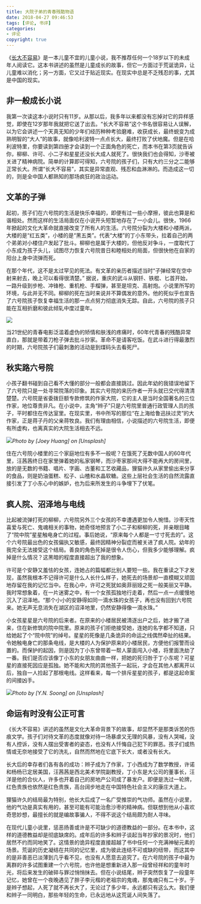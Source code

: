 ```yaml
---
title: 大院子弟的青春残酷物语
date: 2018-04-27 09:46:53
tags: [评论, 书评]
categories: 
- 评论
copyright: true
---
```


《[长大不容易](https://book.douban.com/subject/1462426/)》是一本儿童不宜的儿童小说，我不推荐任何一个18岁以下的未成年人阅读它。这本书讲述的虽然是儿童成长的故事，但它一方面过于荒诞诡异，让儿童难以消化；另一方面，它又过于贴近现实。在现实中总是不乏残忍的事，尤其是中国的现实。

## 非一般成长小说

我第一次读这本小说时只有11岁。从那以后，我多年以来都没有忘掉对它的异样感觉，即使在12岁那年我就把它送了出去。“长大不容易”这个书名很容易让人误解，以为它会讲述一个天真无知的少年们经历种种考验磨难，收获成长，最终蜕变为成熟明智的“大人”的故事，就像哈利波特一点点长大，最终打败了伏地魔。但是在哈利波特里，你要读到第四册才会读到一个正面角色的死亡，而本书在第3页就告诉你，柳柳、许可、小二子和星星还没长大成人就死了。很快我们也会得知，沙枣被关进了精神病院。简单的计算即可得知，六号院的孩子们，只有大约三分之二能够正常长大。所谓“长大不容易”，其实是异常直观、残忍和血淋淋的。而造成这一切的，则是全中国人都熟知的那场疯狂的政治运动。

## 文革的子弹

起初，孩子们在六号院的生活是快乐幸福的，即便有过一些小摩擦，彼此也算是和谐相处。然而这样的生活局面仅在小说开头短暂地存在了一小会儿。很快，1966年掀起的文化大革命就直接改变了所有人的生活。六号院分裂为大楼和小楼两派，大楼的是“红五类”，小楼的是“黑五类”。代表“大楼”的丁小东带头，拉着自己的两个弟弟对小楼住户发起了批斗。柳柳也是属于大楼的，但他反对争斗，一度取代丁小东成为孩子头儿，试图尽力恢复六号院昔日和睦相处的局面，但很快他在自家的阳台上身中流弹而死。

在那个年代，这不是太过罕见的死法。有文革的亲历者描述当时“子弹经常在空中射来射去，晚上可以看得很清楚。” 据说，重庆的武斗从钢钎、铁棍、匕首开始，一路升级到步枪、冲锋枪、重机枪、手榴弹，甚至是坦克、高射炮。小说里所写的环境，与此并无不同。柳柳的死在当时来说并不算偶发的意外。他的死似乎也宣告了六号院孩子恢复幸福生活的那一点点努力彻底消失无踪。自此，六号院的孩子只能在互相折磨和彼此倾轧中度过童年。

![](https://upload-images.jianshu.io/upload_images/1445014-3f3be09e247164b3.jpg?imageMogr2/auto-orient/strip%7CimageView2/2/w/1240)

当21世纪的青春电影泛滥着虚伪的矫情和肤浅的疼痛时，60年代青春的残酷异常直白，那就是带着刀枪子弹去批斗抄家。革命不是请客吃饭。在武斗进行得最激烈的时期，六号院孩子们最刺激的活动是到煤码头去看死尸。

## 秋实路六号院

小孩子翻书碰到自己看不大懂的部分一般都会直接跳过。因此年幼的我错误地留下了六号院只是一处寻常院落的印象。其实六号院的来历作者一开头就已交代得清清楚楚。六号院是省委拨巨额专款修筑的作家大院，它的主人是当时全国著名的三位作家，地位尊贵非凡。在小说中，主角“辫子”只是六号院里普通行政管理人员的孩子，平时都住在传达室里。在现实里，书中所写的那位“在上海给鲁迅扶过灵”的大作家，正是蒋子丹的父亲蒋牧良。我们有理由相信，小说描述的六号院生活，即便有所虚构，也离真实的大院生活相去不远。

![](https://upload-images.jianshu.io/upload_images/1445014-c4ef099de58e991f.jpg?imageMogr2/auto-orient/strip%7CimageView2/2/w/1240)*Photo by [Joey Huang] on [Unsplash]*

住在六号院小楼里的三个家庭地位有多不一般呢？在饿死了无数中国人的60年代里，汪茜茜终日在家里弹着她的私家钢琴，而沙枣家那间大得不能再大的房间里，放的是无数的书籍、唱片、字画、古董和工艺收藏品，狸猫许久从家里偷出来分享的食品，则是奶油蛋糕、松子、山楂和水晶软糖。这些上层社会生活的自然流露直接引发了丁小东心中的嫉妒，也为后来所发生的斗争埋下了伏笔。

## 疯人院、沼泽地与电线

比起被流弹打死的柳柳，六号院另外三个女孩的不幸遭遇更加令人惋惜。沙枣天性喜爱与死亡、鬼魂相关的事物，她奇怪地预言了小二子和柳柳的死，并亲眼目睹了“院中院”星星触电身亡的过程。事后她说，“原来每个人都是一寸寸死去的”。这个六号院最出色的女孩偏执又敏感，最终因精神分裂症而被关进了疯人院。幼年的我完全无法接受这个结局。善良的角色死掉是很令人伤心，但我多少能够理解。疯掉是什么情况？这黑暗的程度直接超出了我的想象。

许可是个安静又羞怯的女孩，连她占的篇幅都比别人要短一些。我在重读之下才发现，虽然我根本不记得许可是什么人长什么样子，她死去的场景却一直模糊又顽固地存留在我的记忆当中。在我心中，许可之死犹如奥菲丽娅之死一般美丽又平静。我时常想象着，在一片迷雾之中，有一个女孩孤独地行走着，然后一点一点缓慢地沉入了沼泽地。“那个小小的安静得如同一滴水珠的女孩子，再也没有回到六号院来。她无声无息消失在湖区的沼泽地里，仍然安静得像一滴水珠。”

小女孩星星是六号院的后来者。在原来的小楼居民被清逐出户之后，她才搬了进来，住在新修筑的院中院里。原来的孩子们拒绝接受她，连她的名字都不知道，只给她起了个“院中院”的绰号。星星的死像是几条诡异的命运之线偶然牵扯的结果。令她触电身亡的那条电线，是大楼的人为保护原来的小楼居民，方便他们报警而设置的。而保护的起因，则是因为丁小东曾带着一帮人蒙面闯入小楼，将里面洗劫了一番。我们是否应该像丁小东的女朋友曲曲一样，把她的死归咎于丁小东呢？可星星的直接死因应是孤独。她不能和大院的其他孩子一起玩，才会在其他人都离开以后，独自一人捡起了那根电线。这样看来，每一个排斥星星的孩子，都是这起命案的间接凶手。

![](https://upload-images.jianshu.io/upload_images/1445014-8e6b21e3e0559946.jpg)*Photo by [Y.N. Soong] on [Unsplash]*

## 命运有时没有公正可言

《长大不容易》讲述的虽然是文化大革命背景下的故事，却显然不是那类诉苦的伤痕文学。孩子们对待文革的态度就像对待一场暴虐又无理的风暴，没有人哭喊，没有人控诉，没有人摆出受害者的姿态，也没有人忏悔自己犯下的罪恶。孩子们或热情或无奈地接受了它的洗礼，自然而然地在它底下长大，或者没有长大。

长大后的幸存者们各有各的成功：辫子成为了作家，丁小西成为了数学教授，许诺和杨杨已定居美国，汪茜茜是西北美术学院副教授，丁小东是大公司的董事长，汪洋是他的合伙人，许多也开着自己的房地产公司成了暴发户。即便是洗过一轮牌，红色贵族也依然是红色贵族，高台阔步地走在中国特色社会主义的康庄大道上。

狸猫许久的结局最为特别，他长大后成了一名广受推崇的气功师。虽然在小说里，他的气功是真实有用的，甚至可能有可能治愈沙枣的精神病。但联想到他从小喜欢奇思妙想，最擅长的就是编故事骗人，不得不说这个结局颇为耐人寻味。

在现代儿童小说里，惩恶扬善或许是不可缺少的道德教益的一部分。在本书中，这样的道德教益却是彻底缺席的。成年后的许多和辫子谈起当年抄家的景况时，他们居然不约而同地笑了。这情景的诡异程度直接超越了书中任何一个充满神秘元素的场景。荒诞的历史凝结在共同的记忆里，成为彼此连结不可或缺的纽带，而这其中的是非善恶已淡薄到几乎看不见，也没有人愿意去追究了。在六号院的孩子中最为离群的许多试图重建一个六号院，也许他是想重新进入那一段曾经祥和的童年时光，将后来发生的破碎与罪过悄悄抹去。但在小说结尾，辫子突然恢复了一段童年记忆，她曾在一个夜晚遇见了胖子李元楷的老祖宗的鬼魂，那鬼魂只有二十岁。于是辫子想起，人死了就不再长大了，无论过了多少年，永远都只有这么大。我们便和辫子一同明白，那些年轻的生命，已永远地从这荒诞人间失落了。